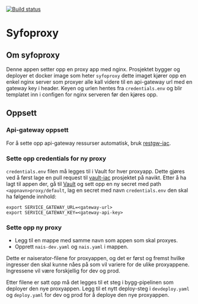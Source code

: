 [![Build status](https://github.com/navikt/syfoproxy/workflows/Deploy%20to%20dev%20and%20prod/badge.svg)](https://github.com/navikt/syfoproxy/workflows/Deploy%20to%20dev%20and%20prod/badge.svg)

# Syfoproxy

## Om syfoproxy
Denne appen setter opp en proxy app med nginx. Prosjektet bygger og deployer et docker image som heter `syfoproxy` dette
imaget kjører opp en enkel nginx server som proxyer alle kall videre til en api-gateway url med en gateway key i header.
Keyen og urlen hentes fra `credentials.env` og blir templatet inn i configen for nginx serveren før den kjøres opp.


## Oppsett
### Api-gateway oppsett
For å sette opp api-gateway ressurser automatisk, bruk [restgw-iac](https://github.com/navikt/restgw-iac).

### Sette opp credentials for ny proxy
`credentials.env` filen må legges til i Vault for hver proxyapp. Dette gjøres ved å først lage en pull request til 
[vault-iac](https://github.com/navikt/vault-iac) prosjektet på navikt. Etter å ha lagt til appen der, gå til 
[Vault](https://vault.adeo.no) og sett opp en ny secret med path `<appnavn>proxy/default`, lag en secret med navn 
`credentials.env` den skal ha følgende innhold: 

```.env
export SERVICE_GATEWAY_URL=<gateway-url>
export SERVICE_GATEWAY_KEY=<gateway-api-key>
```

### Sette opp ny proxy
- Legg til en mappe med samme navn som appen som skal proxyes. 
- Opprett `nais-dev.yaml` og `nais.yaml` i mappen.

Dette er naiserator-filene for proxyappen, og det er først og fremst hvilke ingresser den skal kunne nåes på som vil variere for de ulike proxyappene. Ingressene vil være 
forskjellig for dev og prod.

Etter filene er satt opp må det legges til et steg i bygg-pipelinen som deployer den nye proxyappen. Legg til et nytt
deploy-steg i `devdeploy.yaml` og `deploy.yaml` for dev og prod for å deploye den nye proxyappen.
